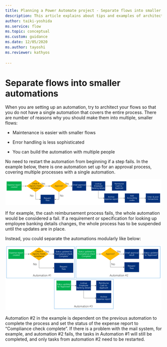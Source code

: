 ```yaml
---
title: Planning a Power Automate project - Separate flows into smaller automations | Microsoft Docs
description: This article explains about tips and examples of architecting your flows to smaller separate automations. 
author: taiki-yoshida
ms.service: flow
ms.topic: conceptual
ms.custom: guidance
ms.date: 12/05/2020
ms.author: tayoshi
ms.reviewer: kathyos

---
```


# Separate flows into smaller automations

When you are setting up an automation, try to architect your flows so that you
do not have a single automation that covers the entire process. There are number
of reasons why you should make them into multiple, smaller flows:

-   Maintenance is easier with smaller flows

-   Error handling is less sophisticated

-   You can build the automation with multiple people

No need to restart the automation from beginning if a step fails. In the example
below, there is one automation set up for an approval process, covering multiple
processes with a single automation.

![Flow before splitting](media/flow-before-split.png "Flow before splitting")

If for example, the cash reimbursement process fails, the whole automation would
be considered a fail. If a requirement or specification for looking up employee
banking details changes, the whole process has to be suspended until the updates
are in place.

Instead, you could separate the automations modularly like below:

![Flow after splitting](media/flow-after-split.png "Flow after splitting")

Automation \#2 in the example is dependent on the previous automation to
complete the process and set the status of the expense report to “Compliance
check complete”. If there is a problem with the mail system, for example, and
automation \#2 fails, the tasks in Automation \#1 will still be completed, and
only tasks from automation \#2 need to be restarted.
